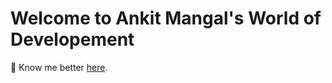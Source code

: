 # Welcome to Ankit Mangal's World of Developement

🤝 Know me better [here](https://ankitmangal.netlify.app).

